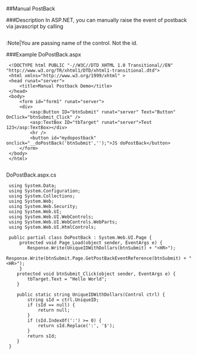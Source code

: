 
##Manual PostBack

###Description
In ASP.NET, you can manually raise the event of postback via javascript by calling
```asp.net
 ```
:Note|You are passing name of the control. Not the id.

###Example
DoPostBack.aspx
```asp.net
 <!DOCTYPE html PUBLIC "-//W3C//DTD XHTML 1.0 Transitional//EN" "http://www.w3.org/TR/xhtml1/DTD/xhtml1-transitional.dtd">
 <html xmlns="http://www.w3.org/1999/xhtml" >
 <head runat="server">
     <title>Manual Postback Demo</title>
 </head>
 <body>
     <form id="form1" runat="server">
     <div>
         <asp:Button ID="btnSubmit" runat="server" Text="Button" OnClick="btnSubmit_Click" />
         <asp:TextBox ID="tbTarget" runat="server">Test 123</asp:TextBox></div>               
         <hr />
         <button id="mydopostback" onclick="__doPostBack('btnSubmit','');">JS doPostBack</button>
     </form>
 </body>
 </html>
 
 ```


DoPostBack.aspx.cs
```asp.net
 using System.Data;
 using System.Configuration;
 using System.Collections;
 using System.Web;
 using System.Web.Security;
 using System.Web.UI;
 using System.Web.UI.WebControls;
 using System.Web.UI.WebControls.WebParts;
 using System.Web.UI.HtmlControls;
 
 public partial class DoPostBack : System.Web.UI.Page {
     protected void Page_Load(object sender, EventArgs e) {
 		Response.Write(UniqueIDWithDollars(btnSubmit) + "<HR>");
 		Response.Write(btnSubmit.Page.GetPostBackEventReference(btnSubmit) + "<HR>");
     }
 	protected void btnSubmit_Click(object sender, EventArgs e) {
 		tbTarget.Text = "Hello World";
 	}
 
 	public static string UniqueIDWithDollars(Control ctrl) {
 		string sId = ctrl.UniqueID;
 		if (sId == null) {
 			return null;
 		}
 		if (sId.IndexOf(':') >= 0) {
 			return sId.Replace(':', '$');
 		}
 		return sId;
 	}
 }
 
 ```



